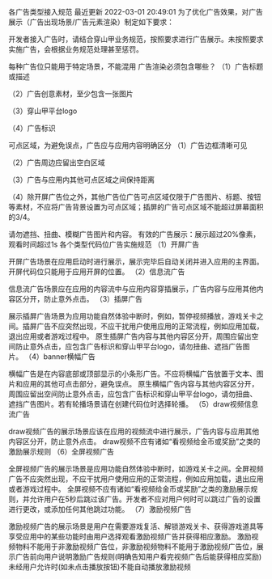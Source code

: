 各广告类型接入规范
最近更新 2022-03-01 20:49:01
为了优化广告效果，对广告展示（广告出现场景/广告元素渲染）制定如下要求：

开发者接入广告时，请结合穿山甲业务规范，按照要求进行广告展示。未按照要求实施广告，会根据业务规范处理甚至惩罚。

每种广告位只能用于特定场景，不能混用
广告渲染必须包含哪些？
（1）广告标题或描述

（2）广告创意素材，至少包含一张图片

（3）穿山甲平台logo

（4）广告标识

可点区域，为避免误点，广告应与应用内容明确区分
（1）广告边框清晰可见

（2）广告周边应留出空白区域

（3）广告与应用内其他可点区域之间保持距离

（4）除开屏广告位之外，其他广告位广告可点区域仅限于广告图片、标题、按钮等素材，不应将广告背景设置为可点区域；插屏的广告可点区域不能超过屏幕面积的3/4。

请勿遮挡、扭曲、模糊广告图片和内容。
有效的广告展示：展示超过20%像素，观看时间超过1s
各个类型代码位广告实施规范
（1）开屏广告

开屏广告场景在应用启动时进行展示，展示完毕后自动关闭并进入应用的主界面。开屏代码位只能用于应用开屏的位置。
（2）信息流广告

信息流广告场景应在应用的内容流中与应用内容穿插展示，广告内容与应用其他内容区分开，防止意外点击。
（3）插屏广告

展示插屏广告场景为应用功能自然体验中断时，例如，暂停视频播放，游戏关卡之间。插屏广告不应突然出现，不应干扰用户使用应用的正常流程，例如应用加载，退出应用或者游戏过程中。
原生插屏广告内容与其他内容区分开，周围应留出空间防止意外点击，应包含广告标识和穿山甲平台logo，请勿扭曲、遮挡广告图片。
（4）banner横幅广告

横幅广告是在内容底部或顶部显示的小条形广告。不应将横幅广告放置于文本、图片和应用的其他可点击部分，避免误点。
原生横幅广告内容与其他内容区分开，周围应留出空间防止意外点击，应包含广告标识和穿山甲平台logo，请勿扭曲、遮挡广告图片。若有轮播场景请在创建代码位时选择轮播。
（5）draw视频信息流广告

draw视频广告的展示场景应该在应用的视频流中进行展示，广告内容与应用其他内容区分开，防止意外点击。
draw视频不应有诸如“看视频给金币或奖励”之类的激励展示规则
（6）全屏视频广告

全屏视频广告的展示场景是应用功能自然体验中断时，如游戏关卡之间。全屏视频广告不应突然出现，不应干扰用户使用应用的正常流程，例如应用加载，退出应用或者游戏过程中。
全屏视频不应有诸如“看视频给金币或奖励”之类的激励展示规则，并允许用户在5秒后跳过该广告。开发者不应对用户何时可以跳过广告的设置进行更改，或添加任何其他跳过功能。
（7）激励视频广告

激励视频广告的展示场景是用户在需要游戏复活、解锁游戏关卡、获得游戏道具等享受应用中的某些功能时由用户选择观看激励视频广告并获得相应激励。
激励视频物料不能用于非激励视频广告位，非激励视频物料不能用于激励视频广告位，展示广告前向用户说明激励广告规则(明确告知用户看完视频广告后能获得相应奖励)
未经用户允许时(如未点击播放按钮)不能自动播放激励视频
